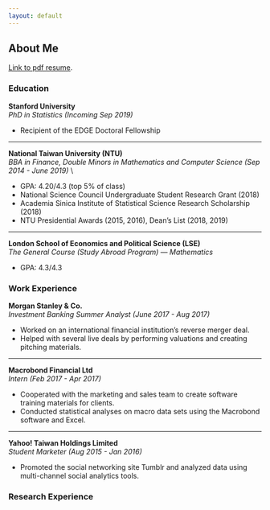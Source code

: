 ```yaml
---
layout: default
---
```


## About Me

[Link to pdf resume](AnnetteJing.github.io/assets/AJing_Resume.pdf).

### Education
**Stanford University** \
*PhD in Statistics (Incoming Sep 2019)*
- Recipient of the EDGE Doctoral Fellowship

* * *

**National Taiwan University (NTU)** \
*BBA in Finance, Double Minors in Mathematics and Computer Science (Sep 2014 - June 2019)* \
- GPA: 4.20/4.3 (top 5% of class)
- National Science Council Undergraduate Student Research Grant (2018)
- Academia Sinica Institute of Statistical Science Research Scholarship (2018)
- NTU Presidential Awards (2015, 2016), Dean’s List (2018, 2019)

* * *

**London School of Economics and Political Science (LSE)** \
*The General Course (Study Abroad Program) — Mathematics*
- GPA: 4.3/4.3


### Work Experience
**Morgan Stanley & Co.** \
*Investment Banking Summer Analyst (June 2017 - Aug 2017)*
- Worked on an international financial institution’s reverse merger deal.
- Helped with several live deals by performing valuations and creating pitching materials.

* * *

**Macrobond Financial Ltd** \
*Intern (Feb 2017 - Apr 2017)*
- Cooperated with the marketing and sales team to create software training materials for clients.
- Conducted statistical analyses on macro data sets using the Macrobond software and Excel.

* * *

**Yahoo! Taiwan Holdings Limited** \
*Student Marketer (Aug 2015 - Jan 2016)*
- Promoted the social networking site Tumblr and analyzed data using multi-channel social analytics tools.


### Research Experience

